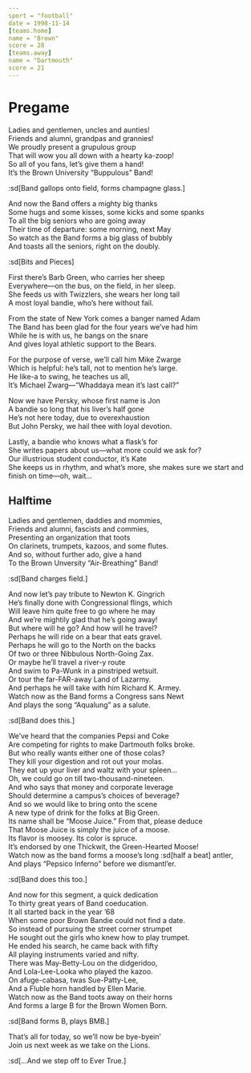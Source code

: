 ```yaml
---
sport = "football"
date = 1998-11-14
[teams.home]
name = "Brown"
score = 28
[teams.away]
name = "Dartmouth"
score = 21
---
```


# Pregame

Ladies and gentlemen, uncles and aunties!\
Friends and alumni, grandpas and grannies!\
We proudly present a grupulous group\
That will wow you all down with a hearty ka-zoop!\
So all of you fans, let’s give them a hand!\
It’s the Brown University “Buppulous” Band!

:sd[Band gallops onto field, forms champagne glass.]

And now the Band offers a mighty big thanks\
Some hugs and some kisses, some kicks and some spanks\
To all the big seniors who are going away\
Their time of departure: some morning, next May\
So watch as the Band forms a big glass of bubbly\
And toasts all the seniors, right on the doubly.

:sd[Bits and Pieces]

First there’s Barb Green, who carries her sheep\
Everywhere—on the bus, on the field, in her sleep.\
She feeds us with Twizzlers, she wears her long tail\
A most loyal bandie, who’s here without fail.

From the state of New York comes a banger named Adam\
The Band has been glad for the four years we’ve had him\
While he is with us, he bangs on the snare\
And gives loyal athletic support to the Bears.

For the purpose of verse, we’ll call him Mike Zwarge\
Which is helpful: he’s tall, not to mention he’s large.\
He like-a to swing, he teaches us all,\
It’s Michael Zwarg—“Whaddaya mean it’s last call?”

Now we have Persky, whose first name is Jon\
A bandie so long that his liver’s half gone\
He’s not here today, due to overexhaustion\
But John Persky, we hail thee with loyal devotion.

Lastly, a bandie who knows what a flask’s for\
She writes papers about us—what more could we ask for?\
Our illustrious student conductor, it’s Kate\
She keeps us in rhythm, and what’s more, she makes sure we start and finish on time—oh, wait…

## Halftime

Ladies and gentlemen, daddies and mommies,\
Friends and alumni, fascists and commies,\
Presenting an organization that toots\
On clarinets, trumpets, kazoos, and some flutes.\
And so, without further ado, give a hand\
To the Brown Unversity “Air-Breathing” Band!

:sd[Band charges field.]

And now let’s pay tribute to Newton K. Gingrich\
He’s finally done with Congressional flings, which\
Will leave him quite free to go where he may\
And we’re mightily glad that he’s going away!\
But where will he go? And how will he travel?\
Perhaps he will ride on a bear that eats gravel.\
Perhaps he will go to the North on the backs\
Of two or three Nibbulous North-Going Zax.\
Or maybe he’ll travel a river-y route\
And swim to Pa-Wunk in a pinstriped wetsuit.\
Or tour the far-FAR-away Land of Lazarmy.\
And perhaps he will take with him Richard K. Armey.\
Watch now as the Band forms a Congress sans Newt\
And plays the song “Aqualung” as a salute.

:sd[Band does this.]

We’ve heard that the companies Pepsi and Coke\
Are competing for rights to make Dartmouth folks broke.\
But who really wants either one of those colas?\
They kill your digestion and rot out your molas.\
They eat up your liver and waltz with your spleen…\
Oh, we could go on till two-thousand-nineteen.\
And who says that money and corporate leverage\
Should determine a campus’s choices of beverage?\
And so we would like to bring onto the scene\
A new type of drink for the folks at Big Green.\
Its name shall be “Moose Juice.” From that, please deduce\
That Moose Juice is simply the juice of a moose.\
Its flavor is moosey. Its color is spruce.\
It’s endorsed by one Thickwit, the Green-Hearted Moose!\
Watch now as the band forms a moose’s long :sd[half a beat] antler,\
And plays “Pepsico Inferno” before we dismantl’er.

:sd[Band does this too.]

And now for this segment, a quick dedication\
To thirty great years of Band coeducation.\
It all started back in the year ’68\
When some poor Brown Bandie could not find a date.\
So instead of pursuing the street corner strumpet\
He sought out the girls who knew how to play trumpet.\
He ended his search, he came back with fifty\
All playing instruments varied and nifty.\
There was May-Betty-Lou on the didgeridoo,\
And Lola-Lee-Looka who played the kazoo.\
On afuge-cabasa, twas Sue-Patty-Lee,\
And a Fluble horn handled by Ellen Marie.\
Watch now as the Band toots away on their horns\
And forms a large B for the Brown Women Born.

:sd[Band forms B, plays BMB.]

That’s all for today, so we’ll now be bye-byein’\
Join us next week as we take on the Lions.

:sd[…And we step off to Ever True.]
